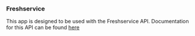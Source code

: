 [comment]: # " File: README.md"
[comment]: # " Copyright (c) Orro Group, 2024"
[comment]: # ""
[comment]: # "  Licensed under Apache 2.0 (https://www.apache.org/licenses/LICENSE-2.0.txt)"
[comment]: # ""
### Freshservice

This app is designed to be used with the Freshservice API. Documentation for this API can be found [here](https://api.freshservice.com/#intro)